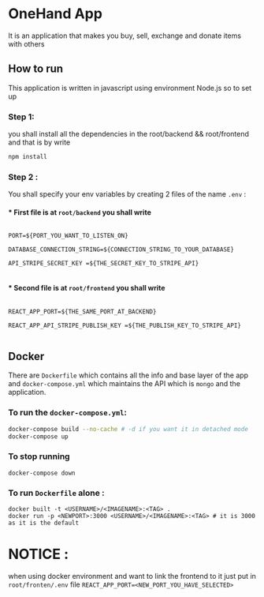 # OneHand App
It is an application that makes you buy, sell, exchange and donate items with others 


## How to run

This application is written in javascript using environment Node.js so to set up 
### Step 1:
you shall install all the dependencies in the root/backend && root/frontend and that is by write
```bash
npm install 
```

### Step 2 :
You shall specify your env variables by creating 2 files of the name ``.env`` :

#### * First file is at ``root/backend`` you shall write
```

PORT=${PORT_YOU_WANT_TO_LISTEN_ON}

DATABASE_CONNECTION_STRING=${CONNECTION_STRING_TO_YOUR_DATABASE}

API_STRIPE_SECRET_KEY =${THE_SECRET_KEY_TO_STRIPE_API}


```
#### * Second file is at ``root/frontend`` you shall write
```

REACT_APP_PORT=${THE_SAME_PORT_AT_BACKEND}

REACT_APP_API_STRIPE_PUBLISH_KEY =${THE_PUBLISH_KEY_TO_STRIPE_API}


```



## Docker
There are ``Dockerfile`` which contains all the info and base layer of the app and ``docker-compose.yml`` which maintains the API which is ``mongo`` and the application.  

### To run the ``docker-compose.yml``:

```bash
docker-compose build --no-cache # -d if you want it in detached mode
docker-compose up
```
### To stop running
```
docker-compose down
```

### To run ``Dockerfile`` alone :

```
docker built -t <USERNAME>/<IMAGENAME>:<TAG> . 
docker run -p <NEWPORT>:3000 <USERNAME>/<IMAGENAME>:<TAG> # it is 3000 as it is the default

```

# NOTICE :
when using docker environment and want to link the frontend to it just put in ``root/fronten/.env`` file ``REACT_APP_PORT=<NEW_PORT_YOU_HAVE_SELECTED>``


